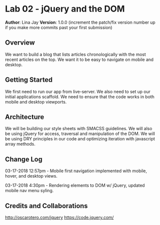 
# Lab 02 - jQuery and the DOM
**Author**: Lina Jay
**Version**: 1.0.0 (increment the patch/fix version number up if you make more commits past your first submission)
## Overview
We want to build a blog that lists articles chronologically with the most recent articles on the top. We want it to be easy to navigate on mobile and desktop.

## Getting Started
<!-- What are the steps that a user must take in order to build this app on their own machine and get it running? -->
We first need to run our app from live-server. We also need to set up our initial applications scaffold. We need to ensure that the code works in both mobile and desktop viewports.

## Architecture
<!-- Provide a detailed description of the application design. What technologies (languages, libraries, etc) you're using, and any other relevant design information. -->
We will be building our style sheets with SMACSS guidelines. We will also be using jQuery for access, traversal and manipulation of the DOM. We will be using DRY principles in our code and optimizing iteration with javascript array methods.

## Change Log
<!-- Use this are to document the iterative changes made to your application as each feature is successfully implemented. Use time stamps. Here's an examples:
01-01-2001 4:59pm - Application now has a fully-functional express server, with GET and POST routes for the book resource.-->

03-17-2018 12:57pm - Mobile first navigation implemented with mobile, hover, and desktop views.

03-17-2018 4:30pm - Rendering elements to DOM w/ jQuery, updated mobile nav menu syling.

## Credits and Collaborations
<!-- Give credit (and a link) to other people or resources that helped you build this application. -->
http://oscarotero.com/jquery 
https://code.jquery.com/